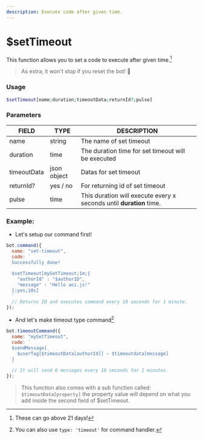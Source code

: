 ```yaml
---
description: Execute code after given time.
---
```


# $setTimeout

This function allows you to set a code to execute after given time.[^1]

> As extra, it won't stop if you reset the bot! 🙌 

### Usage
```php
$setTimeout[name;duration;timeoutData;returnId?;pulse]
```

### Parameters 

| FIELD | TYPE | DESCRIPTION |
| ----- | ----- | ----- | 
| name | string | The name of set timeout | 
| duration | time | The duration time for set timeout will be executed |
| timeoutData | json object | Datas for set timeout |
| returnId? | yes / no | For returning id of set timeout |
| pulse | time | This duration will execute every x seconds until **duration** time.

### Example:

* Let's setup our command first!

```javascript
bot.command({
  name: "set-timeout",
  code: `
  Successfully done!
  
  $setTimeout[mySetTimeout;1m;{
    "authorId" : "$authorID",
    "message" : "Hello aoi.js!"
  };yes;10s]
  `
  // Returns ID and executes command every 10 seconds for 1 minute.
});
```
* And let's make timeout type command[^2]

```javascript
bot.timeoutCommand({
  name: "mySetTimeout",
  code: `
  $sendMessage[
    $userTag[$timeoutData[authorId]] — $timeoutdata[message]
  ]
  `
  // It will send 6 messages every 10 seconds for 1 minutes. 
});
```

  [^1]: These can go above 21 days!

  [^2]: You can also use `type: 'timeout'` for command handler.
  
> This function also comes with a sub function called: `$timeoutData[property]` the property value will depend on what you add inside the second field of $setTimeout.

